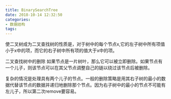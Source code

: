 ```yaml
---
title: BinarySearchTree
date: 2018-10-14 12:32:50
categories:
- 数据结构
tags:
---
```


使二叉树成为二叉查找树的性质是，对于树中的每个节点x,它的左子树中所有项值小于x中的项，而它的右子树中所有项的值大于x中的项。

二叉查找树中的删除
如果节点是一片树叶，那么它可以被立即删除。如果节点有一个儿子，则该节点可以在其父节点调整自己的链以绕过该节点后被删除。

复杂的情况是处理具有两个儿子的节点。一般的删除策略是用其右子树的最小的数据代替该节点的数据并递归地删除那个节点。因为右子树中的最小的节点不可能有左儿子，所以第二次remove要容易。